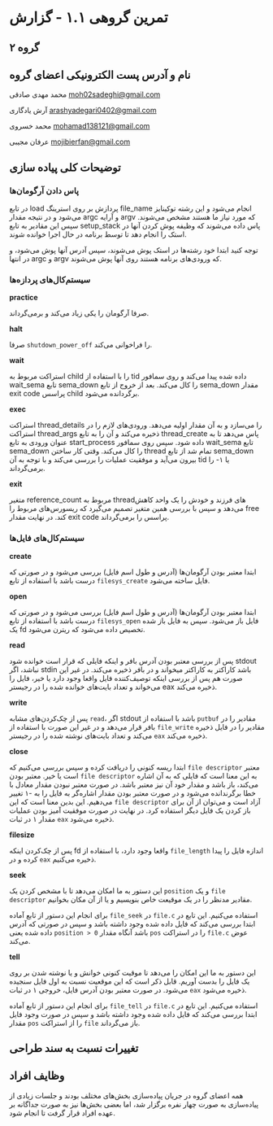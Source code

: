 # تمرین گروهی ۱.۱ - گزارش

## گروه ۲

## نام و آدرس پست الکترونیکی اعضای گروه

محمد مهدی صادقی moh02sadeghi@gmail.com

آرش یادگاری arashyadegari0402@gmail.com

محمد خسروی mohamad138121@gmail.com

عرفان مجیبی mojibierfan@gmail.com

## توضیحات کلی پیاده سازی

### پاس دادن آرگومان‌ها

در تابع load
پردازش بر روی استرینگ file_name انجام می‌شود و این رشته توکینایز می‌شود و در نتیجه
مقدار argc و آرایه argv که مورد نیاز ما هستند مشخص می‌شوند.
سپس این مقادیر به تابع setup_stack
پاس داده می‌شوند که وظیفه پوش کردن آنها در استک را انجام دهد تا توسط برنامه در حال اجرا خوانده شوند.

توجه کنید ابتدا خود رشته‌ها در استک پوش می‌شوند، سپس آدرس آنها پوش می‌شود، و در انتها argc و argv که ورودی‌های برنامه هستند روی آنها پوش می‌شوند.

### سیستم‌کال‌های پردازه‌ها

**practice**

صرفا آرگومان را یکی زیاد می‌کند و بر‌می‌گرداند.

**halt**

صرفا ```shutdown_power_off``` را فراخوانی می‌کند.

**wait**

استراکت مربوط به child را با استفاده از tid داده شده پیدا می‌کند و روی سمافور wait_sema تابع sema_down را کال می‌کند. بعد از خروج از تابع sema_down مقدار exit code پراسس child برگردانده می‌شود.

**exec**

استراکت thread_details را می‌سازد و به آن مقدار اولیه می‌دهد. ورودی‌های لازم را در استراکت thread_args ذخیره می‌کند و آن را به تابع thread_create پاس می‌دهد تا به عنوان ورودی به تابع start_process داده شود. سپس روی سمافور wait_sema تابع sema_down را کال می‌کند. وقتی کار ساختن thread تمام شد از تابع sema_down بیرون می‌آید و موفقیت عملیات را بررسی می‌کند و با توجه به آن tid یا ۱- را برمی‌گرداند.

**exit**

متغیر reference_count مربوط به threadهای فرزند و خودش را یک واحد کاهش می‌دهد و سپس با بررسی همین متغیر تصمیم می‌گیرد که ریسورس‌های مربوط را free کند. در نهایت مقدار exit code پراسس را برمی‌گرداند.

### سیستم‌کال‌های فایل‌ها

**create**

ابتدا معتبر بودن آرگومان‌ها (آدرس و طول اسم فایل)
بررسی می‌شود و در صورتی که درست باشد با استفاده از تابع
```filesys_create```
فایل ساخته می‌شود.

**open**

ابتدا معتبر بودن آرگومان‌ها (آدرس و طول اسم فایل)
بررسی می‌شود و در صورتی که درست باشد با استفاده از تابع
```filesys_open```
فایل باز می‌شود.
سپس به فایل باز شده یک fd تخصیص داده می‌شود که ریترن می‌شود.

**read**

پس از بررسی معتبر بودن آدرس بافر و اینکه فایلی که قرار است خوانده شود stdout نباشد،
اگر stdin باشد کاراکتر به کاراکتر میخواند و در بافر ذخیره می‌کند.
در غیر این صورت هم پس از بررسی اینکه توصیف‌کننده فایل واقعا وجود دارد یا خیر، فایل را می‌خواند و تعداد بایت‌های خوانده شده را در رجیستر eax ذخیره می‌کند.

**write**

پس از چک‌کردن‌های مشابه `read`، اگر stdout باشد با استفاده از `putbuf` مقادیر را در بافر قرار می‌دهد و در غیر این صورت
با استفاده از `file_write` مقادیر را در فایل ذخیره می‌کند و تعداد بایت‌های نوشته شده را در رجیستر `eax` ذخیره می‌کند.

**close**

ابتدا ریسه کنونی را دریافت کرده و سپس بررسی می‌کنیم که ```file descriptor``` معتبر است یا خیر. معتبر بودن ```file descriptor``` به این معنا است که فایلی که به آن اشاره می‌کند، باز باشد و مقدار خود آن نیز معتبر باشد. در صورت معتبر نبودن مقدار معادل با خطا برگرندانده می‌شود و در صورت معتبر بودن مقدار اشاره‌گر به فایل را به -۱ تغییر می‌دهیم. این بدین معنا است که این ```file descriptor``` آزاد است و می‌توان از آن برای باز کردن یک فایل دیگر استفاده کرد.
در نهایت در صورت موفقیت آمیز بودن عملیات مقدار ۱ در ثبات ‍‍```eax``` ذخیره‌ می‌شود.

**filesize**

پس از چک‌کردن اینکه fd واقعا وجود دارد، با استفاده از `file_length` اندازه فایل را پیدا کرده و در  `eax` ذخیره می‌کنیم.

**seek**

این دستور به ما امکان می‌دهد تا با مشخص کردن یک ```position``` و یک ```file descriptor``` مقادیر مدنظر را در یک موقیعت خاص بنویسیم و یا از آن مکان بخوانیم.

برای انجام این دستور از تابع آماده ```file_seek``` در ```file.c``` استفاده می‌کنیم. این تابع در ابتدا بررسی می‌کند که فایل داده شده وجود داشته باشد و سپس در صورتی که آدرس داده شده یعنی ```position > 0``` باشد آنگاه مقدار ```pos``` را در استراکت ```file.c``` عوض می‌کند.

**tell**

این دستور به ما این امکان را می‌دهد تا موقیت کنونی خوانش و یا نوشته شدن بر روی یک فایل را بدست آوریم. قابل ذکر است که این موقعیت نسبت به اول فایل سنجیده می‌شود. در صورت معتبر بودن آدرس فایل، خروجی ۱ در ثبات ```eax``` ذخیره می‌شود.

برای انجام این دستور از تابع آماده ```file_tell``` در ```file.c``` استفاده می‌کنیم. این تابع در ابتدا بررسی می‌کند که فایل داده شده وجود داشته باشد و سپس در صورت وجود فایل مقدار ```pos``` را از استراکت ```file``` باز می‌گرداند.

## تغییرات نسبت به سند طراحی

## وظایف افراد

همه اعضای گروه در جریان پیاده‌سازی بخش‌های مختلف بودند و جلسات زیادی از پیاده‌سازی به صورت چهار نفره برگزار شد، اما بعضی بخش‌ها نیز به صورت جداگانه بر عهده افراد قرار گرفت تا انجام شود.
